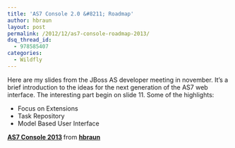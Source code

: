 ```yaml
---
title: 'AS7 Console 2.0 &#8211; Roadmap'
author: hbraun
layout: post
permalink: /2012/12/as7-console-roadmap-2013/
dsq_thread_id:
  - 978585407
categories:
  - Wildfly
---
```

Here are my slides from the JBoss AS developer meeting in november. It&#8217;s a brief introduction to the ideas for the next generation of the AS7 web interface. The interesting part begin on slide 11. Some of the highlights:

  * Focus on Extensions
  * Task Repository
  * Model Based User Interface

<div style="margin-bottom:5px">
  <strong> <a href="http://www.slideshare.net/hbraun/as7-console-2013" title="AS7 Console 2013" target="_blank">AS7 Console 2013</a> </strong> from <strong><a href="http://www.slideshare.net/hbraun" target="_blank">hbraun</a></strong>
</div>